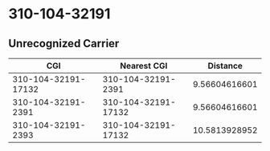# 310-104-32191
## Unrecognized Carrier


| CGI | Nearest CGI | Distance |
|-----|-------------|----------|
| 310-104-32191-17132 | 310-104-32191-2391 | 9.56604616601 |
| 310-104-32191-2391 | 310-104-32191-17132 | 9.56604616601 |
| 310-104-32191-2393 | 310-104-32191-17132 | 10.5813928952 |
